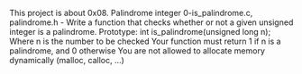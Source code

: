 This project is about 0x08. Palindrome integer
0-is_palindrome.c, palindrome.h - Write a function that checks whether or not a given unsigned integer is a palindrome.
Prototype: int is_palindrome(unsigned long n);
Where n is the number to be checked
Your function must return 1 if n is a palindrome, and 0 otherwise
You are not allowed to allocate memory dynamically (malloc, calloc, …)
